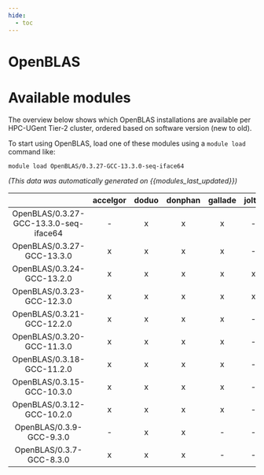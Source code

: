 ```yaml
---
hide:
  - toc
---
```


OpenBLAS
========

# Available modules


The overview below shows which OpenBLAS installations are available per HPC-UGent Tier-2 cluster, ordered based on software version (new to old).

To start using OpenBLAS, load one of these modules using a `module load` command like:

```shell
module load OpenBLAS/0.3.27-GCC-13.3.0-seq-iface64
```

*(This data was automatically generated on {{modules_last_updated}})*  

| |accelgor|doduo|donphan|gallade|joltik|shinx|skitty|
| :---: | :---: | :---: | :---: | :---: | :---: | :---: | :---: |
|OpenBLAS/0.3.27-GCC-13.3.0-seq-iface64|-|x|x|x|-|x|x|
|OpenBLAS/0.3.27-GCC-13.3.0|x|x|x|x|-|x|x|
|OpenBLAS/0.3.24-GCC-13.2.0|x|x|x|x|x|x|x|
|OpenBLAS/0.3.23-GCC-12.3.0|x|x|x|x|x|x|x|
|OpenBLAS/0.3.21-GCC-12.2.0|x|x|x|x|-|-|-|
|OpenBLAS/0.3.20-GCC-11.3.0|x|x|x|x|-|x|-|
|OpenBLAS/0.3.18-GCC-11.2.0|x|x|x|x|-|-|-|
|OpenBLAS/0.3.15-GCC-10.3.0|x|x|x|x|-|-|-|
|OpenBLAS/0.3.12-GCC-10.2.0|x|x|x|x|-|-|-|
|OpenBLAS/0.3.9-GCC-9.3.0|-|x|x|-|-|-|-|
|OpenBLAS/0.3.7-GCC-8.3.0|x|x|x|-|-|-|-|
